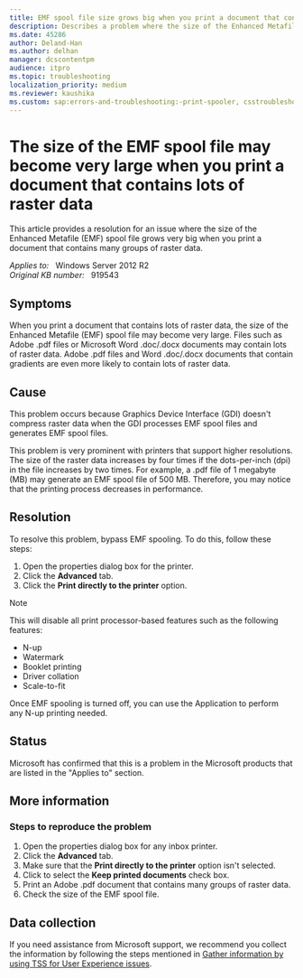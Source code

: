 ```yaml
---
title: EMF spool file size grows big when you print a document that contains lots of raster data
description: Describes a problem where the size of the Enhanced Metafile (EMF) spool file may grow very big when you print a document that contains many groups of raster data. A resolution is provided.
ms.date: 45286
author: Deland-Han
ms.author: delhan
manager: dcscontentpm
audience: itpro
ms.topic: troubleshooting
localization_priority: medium
ms.reviewer: kaushika
ms.custom: sap:errors-and-troubleshooting:-print-spooler, csstroubleshoot
---
```

# The size of the EMF spool file may become very large when you print a document that contains lots of raster data

This article provides a resolution for an issue where the size of the Enhanced Metafile (EMF) spool file grows very big when you print a document that contains many groups of raster data.

_Applies to:_ &nbsp; Windows Server 2012 R2  
_Original KB number:_ &nbsp; 919543

## Symptoms

When you print a document that contains lots of raster data, the size of the Enhanced Metafile (EMF) spool file may become very large. Files such as Adobe .pdf files or Microsoft Word .doc/.docx documents may contain lots of raster data. Adobe .pdf files and Word .doc/.docx documents that contain gradients are even more likely to contain lots of raster data.

## Cause

This problem occurs because Graphics Device Interface (GDI) doesn't compress raster data when the GDI processes EMF spool files and generates EMF spool files.

This problem is very prominent with printers that support higher resolutions. The size of the raster data increases by four times if the dots-per-inch (dpi) in the file increases by two times. For example, a .pdf file of 1 megabyte (MB) may generate an EMF spool file of 500 MB. Therefore, you may notice that the printing process decreases in performance.

## Resolution

To resolve this problem, bypass EMF spooling. To do this, follow these steps:

1. Open the properties dialog box for the printer.
2. Click the **Advanced** tab.
3. Click the **Print directly to the printer** option.

> [!NOTE]
> This will disable all print processor-based features such as the following features:
>
> - N-up
> - Watermark
> - Booklet printing
> - Driver collation
> - Scale-to-fit

Once EMF spooling is turned off, you can use the Application to perform any N-up printing needed.

## Status

Microsoft has confirmed that this is a problem in the Microsoft products that are listed in the "Applies to" section. 

## More information

### Steps to reproduce the problem

1. Open the properties dialog box for any inbox printer.
2. Click the **Advanced** tab.
3. Make sure that the **Print directly to the printer** option isn't selected.
4. Click to select the **Keep printed documents** check box.
5. Print an Adobe .pdf document that contains many groups of raster data.
6. Check the size of the EMF spool file.

## Data collection

If you need assistance from Microsoft support, we recommend you collect the information by following the steps mentioned in [Gather information by using TSS for User Experience issues](../../windows-client/windows-troubleshooters/gather-information-using-tss-user-experience.md#printing).
